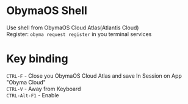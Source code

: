 # ObymaOS Shell
Use shell from ObymaOS Cloud Atlas(Atlantis Cloud)     
Register: `obyma request register` in you terminal services 
# Key binding
`CTRL-F` - Close you ObymaOS Cloud Atlas and save In Session on App "Obyma Cloud"<br>`CTRL-V` - Away from Keyboard<br>`CTRL-Alt-F1` - Enable  
